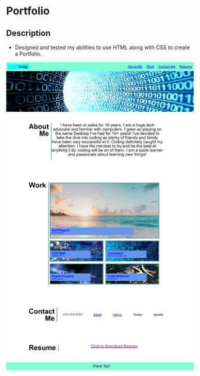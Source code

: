 # Portfolio

## Description

- Designed and tested my abilities to use HTML along with CSS to create a Portfolio.

![Screenshot](./assets/images/SS.jpg.jpg)
